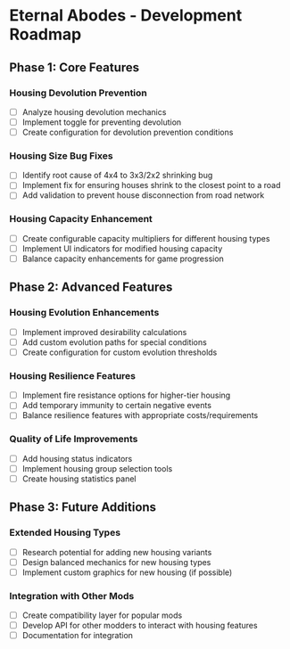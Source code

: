 # Eternal Abodes - Development Roadmap

## Phase 1: Core Features

### Housing Devolution Prevention
- [ ] Analyze housing devolution mechanics
- [ ] Implement toggle for preventing devolution
- [ ] Create configuration for devolution prevention conditions

### Housing Size Bug Fixes
- [ ] Identify root cause of 4x4 to 3x3/2x2 shrinking bug
- [ ] Implement fix for ensuring houses shrink to the closest point to a road
- [ ] Add validation to prevent house disconnection from road network

### Housing Capacity Enhancement
- [ ] Create configurable capacity multipliers for different housing types
- [ ] Implement UI indicators for modified housing capacity
- [ ] Balance capacity enhancements for game progression

## Phase 2: Advanced Features

### Housing Evolution Enhancements
- [ ] Implement improved desirability calculations
- [ ] Add custom evolution paths for special conditions
- [ ] Create configuration for custom evolution thresholds

### Housing Resilience Features
- [ ] Implement fire resistance options for higher-tier housing
- [ ] Add temporary immunity to certain negative events
- [ ] Balance resilience features with appropriate costs/requirements

### Quality of Life Improvements
- [ ] Add housing status indicators
- [ ] Implement housing group selection tools
- [ ] Create housing statistics panel

## Phase 3: Future Additions

### Extended Housing Types
- [ ] Research potential for adding new housing variants
- [ ] Design balanced mechanics for new housing types
- [ ] Implement custom graphics for new housing (if possible)

### Integration with Other Mods
- [ ] Create compatibility layer for popular mods
- [ ] Develop API for other modders to interact with housing features
- [ ] Documentation for integration
